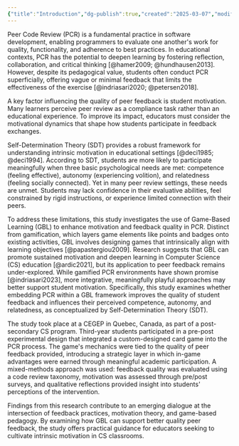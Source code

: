 ```yaml
---
{"title":"Introduction","dg-publish":true,"created":"2025-03-07","modified":"2025-03-30","permalink":"/50-works/research/introduction/","dgPassFrontmatter":true,"updated":"2025-03-30"}
---
```



Peer Code Review (PCR) is a fundamental practice in software development, enabling programmers to evaluate one another's work for quality, functionality, and adherence to best practices. In educational contexts, PCR has the potential to deepen learning by fostering reflection, collaboration, and critical thinking [@hamer2009; @hundhausen2013]. However, despite its pedagogical value, students often conduct PCR superficially, offering vague or minimal feedback that limits the effectiveness of the exercise [@indriasari2020; @petersen2018].

A key factor influencing the quality of peer feedback is student motivation. Many learners perceive peer review as a compliance task rather than an educational experience. To improve its impact, educators must consider the motivational dynamics that shape how students participate in feedback exchanges.

Self-Determination Theory (SDT) provides a robust framework for understanding intrinsic motivation in educational settings [@deci1985; @deci1994]. According to SDT, students are more likely to participate meaningfully when three basic psychological needs are met: competence (feeling effective), autonomy (experiencing volition), and relatedness (feeling socially connected). Yet in many peer review settings, these needs are unmet. Students may lack confidence in their evaluative abilities, feel constrained by rigid instructions, or experience limited connection with their peers.

To address these limitations, this study investigates the use of Game-Based Learning (GBL) to enhance motivation and feedback quality in PCR. Distinct from gamification, which layers game elements like points and badges onto existing activities, GBL involves designing games that intrinsically align with learning objectives [@papastergiou2009]. Research suggests that GBL can promote sustained motivation and deepen learning in Computer Science (CS) education [@ardic2021], but its application to peer feedback remains under-explored. While gamified PCR environments have shown promise [@indriasari2023], more integrative, meaningfully playful approaches may better support student motivation. Specifically, this study examines whether embedding PCR within a GBL framework improves the quality of student feedback and influences their perceived competence, autonomy, and relatedness, as conceptualized by Self-Determination Theory (SDT).

The study took place at a CEGEP in Quebec, Canada, as part of a post-secondary CS program. Third-year students participated in a pre-post experimental design that integrated a custom-designed card game into the PCR process. The game's mechanics were tied to the quality of peer feedback provided, introducing a strategic layer in which in-game advantages were earned through meaningful academic participation. A mixed-methods approach was used: feedback quality was evaluated using a code review taxonomy, motivation was assessed through pre/post surveys, and qualitative reflections provided insight into students' perceptions of the intervention.

Findings from this research contribute to an emerging dialogue at the intersection of feedback practices, motivation theory, and game-based pedagogy. By examining how GBL can support better quality peer feedback, the study offers practical guidance for educators seeking to cultivate intrinsic motivation in CS classrooms.
